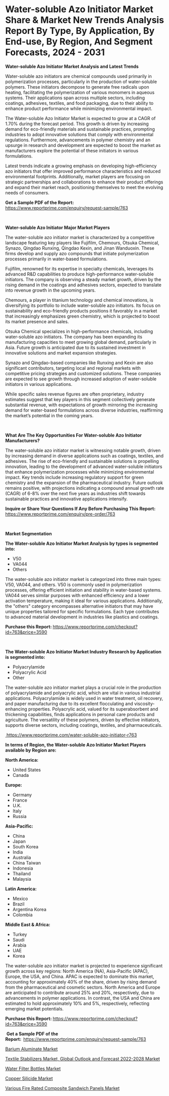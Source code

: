 <p><h1>Water-soluble Azo Initiator Market Share & Market New Trends Analysis Report By Type, By Application, By End-use, By Region, And Segment Forecasts, 2024 - 2031</h1></p><p><strong>Water-soluble Azo Initiator Market Analysis and Latest Trends</strong></p>
<p><p>Water-soluble azo initiators are chemical compounds used primarily in polymerization processes, particularly in the production of water-soluble polymers. These initiators decompose to generate free radicals upon heating, facilitating the polymerization of various monomers in aqueous systems. Their applications span across multiple sectors, including coatings, adhesives, textiles, and food packaging, due to their ability to enhance product performance while minimizing environmental impact.</p><p>The Water-soluble Azo Initiator Market is expected to grow at a CAGR of 1.70% during the forecast period. This growth is driven by increasing demand for eco-friendly materials and sustainable practices, prompting industries to adopt innovative solutions that comply with environmental regulations. Furthermore, advancements in polymer chemistry and an upsurge in research and development are expected to boost the market as manufacturers explore the potential of these initiators in various formulations.</p><p>Latest trends indicate a growing emphasis on developing high-efficiency azo initiators that offer improved performance characteristics and reduced environmental footprints. Additionally, market players are focusing on strategic partnerships and collaborations to enhance their product offerings and expand their market reach, positioning themselves to meet the evolving needs of consumers.</p></p>
<p><strong>Get a Sample PDF of the Report:&nbsp;</strong> <a href="https://www.reportprime.com/enquiry/request-sample/763">https://www.reportprime.com/enquiry/request-sample/763</a></p>
<p>&nbsp;</p>
<p><strong>Water-soluble Azo Initiator Major Market Players</strong></p>
<p><p>The water-soluble azo initiator market is characterized by a competitive landscape featuring key players like Fujifilm, Chemours, Otsuka Chemical, Synazo, Qingdao Runxing, Qingdao Kexin, and Jinan Wanduoxin. These firms develop and supply azo compounds that initiate polymerization processes primarily in water-based formulations.</p><p>Fujifilm, renowned for its expertise in specialty chemicals, leverages its advanced R&D capabilities to produce high-performance water-soluble initiators. The company is observing a steady market growth, driven by the rising demand in the coatings and adhesives sectors, expected to translate into revenue growth in the upcoming years.</p><p>Chemours, a player in titanium technology and chemical innovations, is diversifying its portfolio to include water-soluble azo initiators. Its focus on sustainability and eco-friendly products positions it favorably in a market that increasingly emphasizes green chemistry, which is projected to boost its market presence and sales.</p><p>Otsuka Chemical specializes in high-performance chemicals, including water-soluble azo initiators. The company has been expanding its manufacturing capacities to meet growing global demand, particularly in Asia. Future growth is anticipated due to its sustained investment in innovative solutions and market expansion strategies.</p><p>Synazo and Qingdao-based companies like Runxing and Kexin are also significant contributors, targeting local and regional markets with competitive pricing strategies and customized solutions. These companies are expected to see growth through increased adoption of water-soluble initiators in various applications.</p><p>While specific sales revenue figures are often proprietary, industry estimates suggest that key players in this segment collectively generate substantial revenue, with expectations of growth mirroring the increasing demand for water-based formulations across diverse industries, reaffirming the market’s potential in the coming years.</p></p>
<p>&nbsp;</p>
<p><strong>What Are The Key Opportunities For Water-soluble Azo Initiator Manufacturers?</strong></p>
<p><p>The water-soluble azo initiator market is witnessing notable growth, driven by increasing demand in diverse applications such as coatings, textiles, and adhesives. The rise of eco-friendly and sustainable solutions is propelling innovation, leading to the development of advanced water-soluble initiators that enhance polymerization processes while minimizing environmental impact. Key trends include increasing regulatory support for green chemistry and the expansion of the pharmaceutical industry. Future outlook remains positive, with projections indicating a compound annual growth rate (CAGR) of 6-8% over the next five years as industries shift towards sustainable practices and innovative applications intensify.</p></p>
<p><strong>Inquire or Share Your Questions If Any Before Purchasing This Report:</strong> <a href="https://www.reportprime.com/enquiry/pre-order/763">https://www.reportprime.com/enquiry/pre-order/763</a></p>
<p>&nbsp;</p>
<p><strong>Market Segmentation</strong></p>
<p><strong>The Water-soluble Azo Initiator Market Analysis by types is segmented into:</strong></p>
<p><ul><li>V50</li><li>VA044</li><li>Others</li></ul></p>
<p><p>The water-soluble azo initiator market is categorized into three main types: V50, VA044, and others. V50 is commonly used in polymerization processes, offering efficient initiation and stability in water-based systems. VA044 serves similar purposes with enhanced efficiency and a lower activation temperature, making it ideal for various applications. Additionally, the "others" category encompasses alternative initiators that may have unique properties tailored for specific formulations. Each type contributes to advanced material development in industries like plastics and coatings.</p></p>
<p><strong>Purchase this Report:&nbsp;</strong><a href="https://www.reportprime.com/checkout?id=763&price=3590">https://www.reportprime.com/checkout?id=763&price=3590</a></p>
<p>&nbsp;</p>
<p><strong>The Water-soluble Azo Initiator Market Industry Research by Application is segmented into:</strong></p>
<p><ul><li>Polyacrylamide</li><li>Polyacrylic Acid</li><li>Other</li></ul></p>
<p><p>The water-soluble azo initiator market plays a crucial role in the production of polyacrylamide and polyacrylic acid, which are vital in various industrial applications. Polyacrylamide is widely used in water treatment, oil recovery, and paper manufacturing due to its excellent flocculating and viscosity-enhancing properties. Polyacrylic acid, valued for its superabsorbent and thickening capabilities, finds applications in personal care products and agriculture. The versatility of these polymers, driven by effective initiators, supports diverse sectors, including coatings, textiles, and pharmaceuticals.</p></p>
<p><a href="https://www.reportprime.com/water-soluble-azo-initiator-r763">&nbsp;https://www.reportprime.com/water-soluble-azo-initiator-r763</a></p>
<p><strong>In terms of Region, the Water-soluble Azo Initiator Market Players available by Region are:</strong></p>
<p>
    <p> <strong> North America: </strong>
        <ul>
            <li>United States</li>
            <li>Canada</li>
        </ul>
        </p> 
    <p> <strong> Europe: </strong>
        <ul>
            <li>Germany</li>
            <li>France</li>
            <li>U.K.</li>
            <li>Italy</li>
            <li>Russia</li>
        </ul>
        </p> 
    <p> <strong> Asia-Pacific: </strong>
        <ul>
            <li>China</li>
            <li>Japan</li>
            <li>South Korea</li>
            <li>India</li>
            <li>Australia</li>
            <li>China Taiwan</li>
            <li>Indonesia</li>
            <li>Thailand</li>
            <li>Malaysia</li>
        </ul>
        </p> 
    <p> <strong> Latin America: </strong>
        <ul>
            <li>Mexico</li>
            <li>Brazil</li>
            <li>Argentina Korea</li>
            <li>Colombia</li>
        </ul>
        </p> 
    <p> <strong> Middle East & Africa: </strong>
        <ul>
            <li>Turkey</li>
            <li>Saudi</li>
            <li>Arabia</li>
            <li>UAE</li>
            <li>Korea</li>
        </ul>
    </p>
    </p>
<p><p>The water-soluble azo initiator market is projected to experience significant growth across key regions: North America (NA), Asia-Pacific (APAC), Europe, the USA, and China. APAC is expected to dominate this market, accounting for approximately 40% of the share, driven by rising demand from the pharmaceutical and cosmetic sectors. North America and Europe are anticipated to contribute around 25% and 20%, respectively, due to advancements in polymer applications. In contrast, the USA and China are estimated to hold approximately 10% and 5%, respectively, reflecting emerging market potentials.</p></p>
<p><strong>Purchase this Report: </strong><a href="https://www.reportprime.com/checkout?id=763&price=3590">https://www.reportprime.com/checkout?id=763&price=3590</a></p>
<p>&nbsp;<strong>Get a Sample PDF of the Report:&nbsp;&nbsp;</strong><a href="https://www.reportprime.com/enquiry/request-sample/763">https://www.reportprime.com/enquiry/request-sample/763</a></p>
<p><strong></strong></p>
<p><p><a href="https://medium.com/@tracey.powell674/barium-aluminate-industry-forecast-market-shifts-and-strategic-imperatives-2024-2031-f28c0245f6dd">Barium Aluminate Market</a></p><p><a href="https://www.linkedin.com/pulse/emerging-opportunities-challenges-global-textile-stabilizers-h6z8f?trackingId=%2FPXc5qz8SheBCGmK%2F6Ynxw%3D%3D">Textile Stabilizers Market, Global Outlook and Forecast 2022-2028 Market</a></p><p><a href="https://issuu.com/reportprime-2/docs/water-filter-bottles-market-size-20_c4a664d2baf91f">Water Filter Bottles Market</a></p><p><a href="https://medium.com/@stevenlane654/copper-silicide-market-global-market-trends-and-market-forecast-2024-2031-cfaf85d2d1e5">Copper Silicide Market</a></p><p><a href="https://github.com/rahu1506/Market-Research-Report-List-5/blob/main/various-fire-rated-composite-sandwich-panels-market.md">Various Fire Rated Composite Sandwich Panels Market</a></p></p>